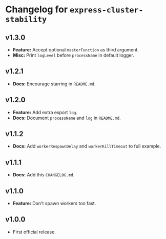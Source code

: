 # Changelog for `express-cluster-stability`

## v1.3.0

  * **Feature:** Accept optional `masterFunction` as third argument.
  * **Misc:** Print `logLevel` before `processName` in default logger.

## v1.2.1

  * **Docs:** Encourage starring in `README.md`.

## v1.2.0

  * **Feature:** Add extra export `log`.
  * **Docs:** Document `processName` and `log` in `README.md`.

## v1.1.2

  * **Docs:** Add `workerRespawnDelay` and `workerKillTimeout` to full example.

## v1.1.1

  * **Docs:** Add this `CHANGELOG.md`.

## v1.1.0

  * **Feature:** Don't spawn workers too fast.

## v1.0.0

  * First official release.

